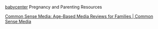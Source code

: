
[babycenter](https://www.babycenter.com/)
Pregnancy and Parenting Resources

[Common Sense Media: Age-Based Media Reviews for Families | Common Sense Media](https://www.commonsensemedia.org/)
